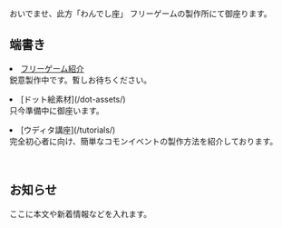 <link rel="stylesheet" href="assets/css/custom.css">
おいでませ、此方「わんでし座」  
フリーゲームの製作所にて御座ります。

  <div>
    <h2>端書き</h2>  
    <p><li><a href="https://onedeshiza.github.io/game_woven-scroll/blob/f31fcf789350ffcc8d018e623d1881d7d6f6ea9a/pages/games.md">フリーゲーム紹介</a></li>
    鋭意製作中です。暫しお待ちください。</p>
    <p><li>[ドット絵素材](/dot-assets/)</li>
    只今準備中に御座います。</p>
    <p><li>[ウディタ講座](/tutorials/)</li>
    完全初心者に向け、簡単なコモンイベントの製作方法を紹介しております。</p>
    <br>
    <h2>お知らせ</h2>
    <p>ここに本文や新着情報などを入れます。</p>
  </div>

